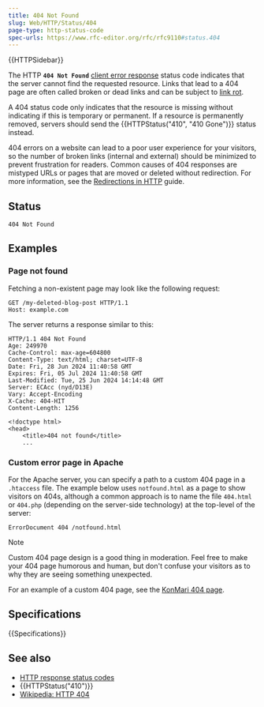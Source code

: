 ```yaml
---
title: 404 Not Found
slug: Web/HTTP/Status/404
page-type: http-status-code
spec-urls: https://www.rfc-editor.org/rfc/rfc9110#status.404
---
```


{{HTTPSidebar}}

The HTTP **`404 Not Found`** [client error response](/en-US/docs/Web/HTTP/Status#client_error_responses) status code indicates that the server cannot find the requested resource.
Links that lead to a 404 page are often called broken or dead links and can be subject to [link rot](https://en.wikipedia.org/wiki/Link_rot).

A 404 status code only indicates that the resource is missing without indicating if this is temporary or permanent.
If a resource is permanently removed, servers should send the {{HTTPStatus("410", "410 Gone")}} status instead.

404 errors on a website can lead to a poor user experience for your visitors, so the number of broken links (internal and external) should be minimized to prevent frustration for readers.
Common causes of 404 responses are mistyped URLs or pages that are moved or deleted without redirection.
For more information, see the [Redirections in HTTP](/en-US/docs/Web/HTTP/Guides/Redirections) guide.

## Status

```http
404 Not Found
```

## Examples

### Page not found

Fetching a non-existent page may look like the following request:

```http
GET /my-deleted-blog-post HTTP/1.1
Host: example.com
```

The server returns a response similar to this:

```http
HTTP/1.1 404 Not Found
Age: 249970
Cache-Control: max-age=604800
Content-Type: text/html; charset=UTF-8
Date: Fri, 28 Jun 2024 11:40:58 GMT
Expires: Fri, 05 Jul 2024 11:40:58 GMT
Last-Modified: Tue, 25 Jun 2024 14:14:48 GMT
Server: ECAcc (nyd/D13E)
Vary: Accept-Encoding
X-Cache: 404-HIT
Content-Length: 1256

<!doctype html>
<head>
    <title>404 not found</title>
    ...
```

### Custom error page in Apache

For the Apache server, you can specify a path to a custom 404 page in a `.htaccess` file.
The example below uses `notfound.html` as a page to show visitors on 404s, although a common approach is to name the file `404.html` or `404.php` (depending on the server-side technology) at the top-level of the server:

```apacheconf
ErrorDocument 404 /notfound.html
```

> [!NOTE]
> Custom 404 page design is a good thing in moderation.
> Feel free to make your 404 page humorous and human, but don't confuse your visitors as to why they are seeing something unexpected.
>
> For an example of a custom 404 page, see the [KonMari 404 page](https://konmari.com/404).

## Specifications

{{Specifications}}

## See also

- [HTTP response status codes](/en-US/docs/Web/HTTP/Status)
- {{HTTPStatus("410")}}
- [Wikipedia: HTTP 404](https://en.wikipedia.org/wiki/HTTP_404)
